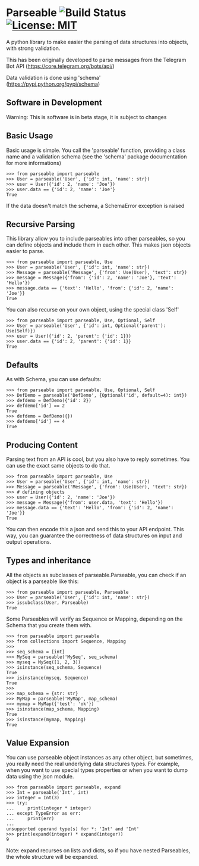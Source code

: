 Parseable ![Build Status](https://travis-ci.org/nlm/parseable.svg?branch=master "Build Status") [![License: MIT](https://img.shields.io/github/license/nlm/parseable.svg)](https://opensource.org/licenses/MIT)
=========

A python library to make easier the parsing of data structures into objects,
with strong validation.

This has been originally developed to parse messages from the Telegram Bot API
(https://core.telegram.org/bots/api/)

Data validation is done using 'schema' (https://pypi.python.org/pypi/schema)

Software in Development
-----------------------

Warning: This is software is in beta stage, it is subject to changes

Basic Usage
-----------

Basic usage is simple. You call the 'parseable' function, providing
a class name and a validation schema (see the 'schema' package documentation
for more informations)

```
>>> from parseable import parseable
>>> User = parseable('User', {'id': int, 'name': str})
>>> user = User({'id': 2, 'name': 'Joe'})
>>> user.data == {'id': 2, 'name': 'Joe'}
True

```

If the data doesn't match the schema, a SchemaError exception is raised

Recursive Parsing
-----------------

This library allow you to include parseables into other parseables,
so you can define objects and include them in each other.
This makes json objects easier to parse.

```
>>> from parseable import parseable, Use
>>> User = parseable('User', {'id': int, 'name': str})
>>> Message = parseable('Message', {'from': Use(User), 'text': str})
>>> message = Message({'from': {'id': 2, 'name': 'Joe'}, 'text': 'Hello'})
>>> message.data == {'text': 'Hello', 'from': {'id': 2, 'name': 'Joe'}}
True

```

You can also recurse on your own object, using the special class 'Self'

```
>>> from parseable import parseable, Use, Optional, Self
>>> User = parseable('User', {'id': int, Optional('parent'): Use(Self)})
>>> user = User({'id': 2, 'parent': {'id': 1}})
>>> user.data == {'id': 2, 'parent': {'id': 1}}
True

```

Defaults
--------

As with Schema, you can use defaults:

```
>>> from parseable import parseable, Use, Optional, Self
>>> DefDemo = parseable('DefDemo', {Optional('id', default=4): int})
>>> defdemo = DefDemo({'id': 2})
>>> defdemo['id'] == 2
True
>>> defdemo = DefDemo({})
>>> defdemo['id'] == 4
True

```

Producing Content
-----------------

Parsing text from an API is cool, but you also have to reply sometimes.
You can use the exact same objects to do that.

```
>>> from parseable import parseable, Use
>>> User = parseable('User', {'id': int, 'name': str})
>>> Message = parseable('Message', {'from': Use(User), 'text': str})
>>> # defining objects
>>> user = User({'id': 2, 'name': 'Joe'})
>>> message = Message({'from': user.data, 'text': 'Hello'})
>>> message.data == {'text': 'Hello', 'from': {'id': 2, 'name': 'Joe'}}
True

```

You can then encode this a json and send this to your API endpoint.
This way, you can guarantee the correctness of data structures
on input and output operations.

Types and inheritance
---------------------

All the objects as subclasses of parseable.Parseable, you can check
if an object is a parseable like this:

```
>>> from parseable import parseable, Parseable
>>> User = parseable('User', {'id': int, 'name': str})
>>> issubclass(User, Parseable)
True

```

Some Parseables will verify as Sequence or Mapping, depending on the Schema
that you create them with.

```
>>> from parseable import parseable
>>> from collections import Sequence, Mapping
>>>
>>> seq_schema = [int]
>>> MySeq = parseable('MySeq', seq_schema)
>>> myseq = MySeq([1, 2, 3])
>>> isinstance(seq_schema, Sequence)
True
>>> isinstance(myseq, Sequence)
True
>>>
>>> map_schema = {str: str}
>>> MyMap = parseable('MyMap', map_schema)
>>> mymap = MyMap({'test': 'ok'})
>>> isinstance(map_schema, Mapping)
True
>>> isinstance(mymap, Mapping)
True

```

Value Expansion
---------------

You can use parseable object instances as any other object, but sometimes,
you really need the real underlying data structures types. For example,
when you want to use special types properties or when you want to dump
data using the json module.

```
>>> from parseable import parseable, expand
>>> Int = parseable('Int', int)
>>> integer = Int(3)
>>> try:
...     print(integer * integer)
... except TypeError as err:
...     print(err)
...
unsupported operand type(s) for *: 'Int' and 'Int'
>>> print(expand(integer) * expand(integer))
9

```

Note: expand recurses on lists and dicts, so if you have nested Parseables,
the whole structure will be expanded.
